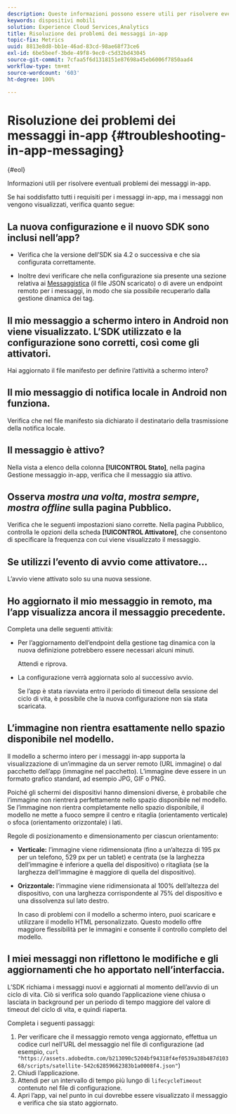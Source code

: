 ```yaml
---
description: Queste informazioni possono essere utili per risolvere eventuali problemi dei messaggi in-app.
keywords: dispositivi mobili
solution: Experience Cloud Services,Analytics
title: Risoluzione dei problemi dei messaggi in-app
topic-fix: Metrics
uuid: 8813e8d8-bb1e-46ad-83cd-98ae68f73ce6
exl-id: 6be5beef-3bde-49f8-9ec0-c5d32bd43045
source-git-commit: 7cfaa5f6d1318151e87698a45eb6006f7850aad4
workflow-type: tm+mt
source-wordcount: '603'
ht-degree: 100%

---
```


# Risoluzione dei problemi dei messaggi in-app {#troubleshooting-in-app-messaging}

{#eol}

Informazioni utili per risolvere eventuali problemi dei messaggi in-app.

Se hai soddisfatto tutti i requisiti per i messaggi in-app, ma i messaggi non vengono visualizzati, verifica quanto segue:

## La nuova configurazione e il nuovo SDK sono inclusi nell’app?

* Verifica che la versione dell’SDK sia 4.2 o successiva e che sia configurata correttamente.

* Inoltre devi verificare che nella configurazione sia presente una sezione relativa ai [Messaggistica](/help/using/in-app-messaging/in-app-messaging.md) (il file JSON scaricato) o di avere un endpoint remoto per i messaggi, in modo che sia possibile recuperarlo dalla gestione dinamica dei tag.

## Il mio messaggio a schermo intero in Android non viene visualizzato. L’SDK utilizzato e la configurazione sono corretti, così come gli attivatori.

Hai aggiornato il file manifesto per definire l’attività a schermo intero?

## Il mio messaggio di notifica locale in Android non funziona.

Verifica che nel file manifesto sia dichiarato il destinatario della trasmissione della notifica locale.

## Il messaggio è attivo?

Nella vista a elenco della colonna **[!UICONTROL Stato]**, nella pagina Gestione messaggio in-app, verifica che il messaggio sia attivo.

## Osserva *mostra una volta*, *mostra sempre*, *mostra offline* sulla pagina Pubblico.

Verifica che le seguenti impostazioni siano corrette. Nella pagina Pubblico, controlla le opzioni della scheda **[!UICONTROL Attivatore]**, che consentono di specificare la frequenza con cui viene visualizzato il messaggio.

## Se utilizzi l’evento di avvio come attivatore...

L’avvio viene attivato solo su una nuova sessione.

## Ho aggiornato il mio messaggio in remoto, ma l’app visualizza ancora il messaggio precedente.

Completa una delle seguenti attività:

* Per l’aggiornamento dell’endpoint della gestione tag dinamica con la nuova definizione potrebbero essere necessari alcuni minuti.

   Attendi e riprova.

* La configurazione verrà aggiornata solo al successivo avvio.

   Se l’app è stata riavviata entro il periodo di timeout della sessione del ciclo di vita, è possibile che la nuova configurazione non sia stata scaricata.

## L’immagine non rientra esattamente nello spazio disponibile nel modello.

Il modello a schermo intero per i messaggi in-app supporta la visualizzazione di un’immagine da un server remoto (URL immagine) o dal pacchetto dell’app (immagine nel pacchetto). L’immagine deve essere in un formato grafico standard, ad esempio JPG, GIF o PNG.

Poiché gli schermi dei dispositivi hanno dimensioni diverse, è probabile che l’immagine non rientrerà perfettamente nello spazio disponibile nel modello. Se l’immagine non rientra completamente nello spazio disponibile, il modello ne mette a fuoco sempre il centro e ritaglia (orientamento verticale) o sfoca (orientamento orizzontale) i lati.

Regole di posizionamento e dimensionamento per ciascun orientamento:

* **Verticale:** l’immagine viene ridimensionata (fino a un’altezza di 195 px per un telefono, 529 px per un tablet) e centrata (se la larghezza dell’immagine è inferiore a quella del dispositivo) o ritagliata (se la larghezza dell’immagine è maggiore di quella del dispositivo).

* **Orizzontale:** l’immagine viene ridimensionata al 100% dell’altezza del dispositivo, con una larghezza corrispondente al 75% del dispositivo e una dissolvenza sul lato destro.

   In caso di problemi con il modello a schermo intero, puoi scaricare e utilizzare il modello HTML personalizzato. Questo modello offre maggiore flessibilità per le immagini e consente il controllo completo del modello.

## I miei messaggi non riflettono le modifiche e gli aggiornamenti che ho apportato nell’interfaccia.

L’SDK richiama i messaggi nuovi e aggiornati al momento dell’avvio di un ciclo di vita. Ciò si verifica solo quando l’applicazione viene chiusa o lasciata in background per un periodo di tempo maggiore del valore di timeout del ciclo di vita, e quindi riaperta.

Completa i seguenti passaggi:

1. Per verificare che il messaggio remoto venga aggiornato, effettua un codice curl nell’URL del messaggio nel file di configurazione (ad esempio, `curl "https://assets.adobedtm.com/b213090c5204bf94318f4ef0539a38b487d10368/scripts/satellite-542c62859662383b1a0008f4.json"`)
1. Chiudi l’applicazione.
1. Attendi per un intervallo di tempo più lungo di `lifecycleTimeout` contenuto nel file di configurazione.
1. Apri l’app, vai nel punto in cui dovrebbe essere visualizzato il messaggio e verifica che sia stato aggiornato.
